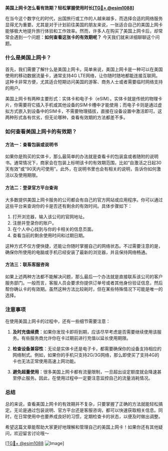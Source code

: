 **美国上网卡怎么看有效期？轻松掌握使用时长[[TG💪+ @esim1088](https://t.me/s/esim1088)]**

在当今这个数字化的时代，出国旅行或工作的人越来越多，而选择合适的网络服务显得尤为重要。尤其是对于计划前往美国的朋友来说，一张适合自己的美国上网卡能够极大地提升旅行体验和工作效率。然而，许多人在购买了美国上网卡后，却常常会遇到一个问题：**如何查看这张卡的有效期呢？** 今天我们就来详细聊聊这个问题。

### 什么是美国上网卡？

首先，我们需要了解什么是美国上网卡。简单来说，美国上网卡是一种可以在美国使用的移动数据流量卡，通常支持4G LTE网络，让你随时随地都能连接互联网。这种卡非常方便，尤其适合短期访问美国的游客、商务人士或者需要临时网络支持的用户。

美国上网卡有两种主要形式：实体卡和电子卡（eSIM）。实体卡就是传统的物理卡片，你需要将它插入手机或其他设备的SIM卡槽中才能使用；而电子卡则是通过虚拟方式嵌入到设备中的SIM卡，不需要物理插拔，直接在设备设置中激活即可。这两种形式各有优劣，但无论哪种，查看有效期的方法都差不多。

### 如何查看美国上网卡的有效期？

#### 方法一：查看包装或说明书

如果你是购买的实体卡，那么最简单的办法就是查看卡的包装盒或者随附的说明书。通常情况下，商家会在包装上标明该卡的有效期范围，比如“自激活之日起30天有效”或“90天内可使用”。此外，在说明书里也会有相关的说明，告诉你如何激活以及使用期限。

#### 方法二：登录官方平台查询

大多数提供美国上网卡服务的公司都会有自己的官方网站或应用程序。你可以通过这些平台来查询你的卡是否还有剩余的有效时间。具体步骤如下：

1. 打开浏览器，输入该公司的官网地址。
2. 注册并登录你的账户。
3. 在个人中心找到与你的卡相关的信息页面。
4. 查看当前的剩余使用时间和过期日期。

这种方式不仅方便快捷，还能让你随时掌握自己的网络状态。不过需要注意的是，确保你所使用的电脑或手机已经安装了最新的浏览器，并且保持网络畅通。

#### 方法三：联系客服咨询

如果上述两种方法都不能解决问题，那么最后一个办法就是直接联系该公司的客户服务部门。一般而言，客服人员会要求你提供订单号或者其他身份验证信息，然后帮你确认卡的有效期。虽然这种方法比较耗时，但在某些特殊情况下可能是唯一的选择。

### 注意事项

在使用美国上网卡的过程中，还有一些细节需要注意：

1. **及时充值续费**：如果你发现卡即将到期，应该尽早考虑是否需要继续使用该服务。有些服务商允许你在卡过期前进行充值以延长使用期限。
   
2. **检查设备兼容性**：无论是实体卡还是电子卡，都需要确保你的设备支持相应的网络制式。例如，如果你的手机只支持2G/3G网络，那么即使买了支持4G的卡也无法正常使用高速上网功能。

3. **避免超量使用**：很多美国上网卡都有流量限制，一旦超出设定额度就会降速甚至停止服务。因此，在使用过程中一定要注意监控自己的流量消耗情况。

### 总结

总的来说，查看美国上网卡的有效期并不复杂，只要掌握了正确的方法就能轻松搞定。无论是通过包装说明、官方平台还是客服咨询，都可以快速获取相关信息。同时，在日常使用中也要养成良好的习惯，定期检查卡的状态，以便及时做出调整。

希望这篇文章能帮助大家更好地理解和管理自己的美国上网卡！如果你还有其他疑问，欢迎留言讨论哦～ 

[[TG💪+ @esim1088](https://t.me/s/esim1088) ![Image](https://i.postimg.cc/4NQfJmqS/Snipaste-2025-05-13-00-14-12.png)]